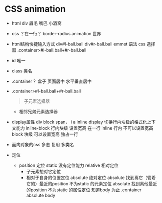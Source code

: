 # CSS animation

- html
    div
    眉毛
    嘴巴
    小酒窝
- css
    ？在一行？
    border-radius
    animation 世界

- html结构快捷输入方式
    div#l-ball.ball   div#r-ball.ball     emmet 语法     css 选择器
    .container>#l-ball.ball+#r-ball.ball
- id 唯一
- class 类名
- .container？
    盒子 页面居中
    水平垂直居中
- .container>#l-ball.ball+#r-ball.ball
    > 子元素选择器
    + 相邻兄弟元素选择器

- display属性
div block
span， i a inline
display 切换行内块级的格式化上下文能力
inline-block      行内块级 设置宽高 在一行
inline 行内 不可以设置宽高
block 块级 可以设置宽高 独占一行

- 面向对象的css
    多态
    复用  多类名  
- 定位
    - position 定位
    static 没有定位能力
    relative 相对定位
        - 子元素想对它定位
        - 相对于自身的位置定位
    absolute 绝对定位
        absolute 找到离它（管着它的）最近的position 不为static 的元素定位
    absolute 找到离他最近的position 不为static 的属性定位
    知道body 为止
    .container absolute body 